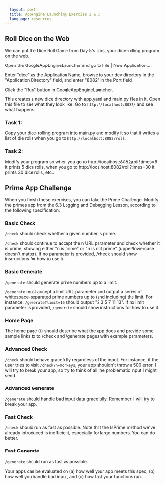 ```yaml
---
  layout: post
  title: Appengine Launching Exercise 1 & 2
  language: resources
---
```


## Roll Dice on the Web

We can put the Dice Roll Game from Day 5's labs, your dice-rolling program on the web.

Open the GoogleAppEngineLauncher and go to File | New Application....

Enter "dice" as the Application Name, browse to your dev directory in the "Application Directory" field, and enter "8082" in the Port field.

Click the "Run" button in GoogleAppEngineLauncher.

This creates a new dice directory with app.yaml and main.py files in it. Open this file to see what they look like. Go to `http://localhost:8082/` and see what happens.

### Task 1:
Copy your dice-rolling program into main.py and modify it so that it writes a list of die rolls when you go to `http://localhost:8082/roll.`

### Task 2:
Modify your program so when you go to http://localhost:8082/roll?times=5 it prints 5 dice rolls, when you go to http://localhost:8082/roll?times=30 it prints 30 dice rolls, etc..

## Prime App Challenge

When you finish these exercises, you can take the Prime Challenge. Modify the primes app from the 6.3 Logging and Debugging Lesson, according to the following specification:

### Basic Check

`/check` should check whether a given number is prime.

`/check` should continue to accept the n URL parameter and check whether it is prime, showing either "n is prime" or "n is not prime" (upper/lowercase doesn't matter).
If no parameter is provided, /check should show instructions for how to use it.

### Basic Generate

`/generate` should generate prime numbers up to a limit.

`/generate` must accept a limit URL parameter and output a series of whitespace-separated prime numbers up to (and including) the limit. For instance, `/generate?limit=15` should output "2 3 5 7 11 13".
If no limit parameter is provided, `/generate` should show instructions for how to use it.

### Home Page

The home page (/) should describe what the app does and provide some sample links to to /check and /generate pages with example parameters.

### Advanced Check

`/check` should behave gracefully regardless of the input. For instance, if the user tries to visit `/check?n=monkeys`, your app shouldn't throw a 500 error. I will try to break your app, so try to think of all the problematic input I might send.

### Advanced Generate

`/generate` should handle bad input data gracefully. Remember: I will try to break your app.

### Fast Check

`/check` should run as fast as possible. Note that the IsPrime method we've already introduced is inefficient, especially for large numbers. You can do better.

### Fast Generate

`/generate` should run as fast as possible.

Your apps can be evaluated on (a) how well your app meets this spec, (b) how well you handle bad input, and (c) how fast your functions run.
